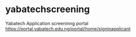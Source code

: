 # yabatechscreening
Yabatech Application screeninng portal
https://portal.yabatech.edu.ng/portal/home/signinapplicant

